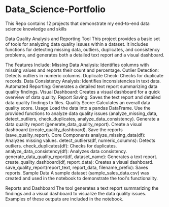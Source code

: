 # Data_Science-Portfolio
This Repo contains 12 projects that demonstrate my end-to-end data science knowledge and skills

Data Quality Analysis and Reporting Tool
This project provides a basic set of tools for analyzing data quality issues within a dataset. It includes functions for detecting missing data, outliers, duplicates, and consistency problems, and generates both a detailed text report and a visual dashboard.

The Features Include:
Missing Data Analysis: Identifies columns with missing values and reports their count and percentage.
Outlier Detection: Detects outliers in numeric columns.
Duplicate Check: Checks for duplicate records.
Data Consistency Analysis: Identifies inconsistencies in text data.
Automated Reporting: Generates a detailed text report summarizing data quality findings.
Visual Dashboard: Creates a visual dashboard for a quick overview of data quality.
Report Saving: Saves the text report and detailed data quality findings to files.
Quality Score: Calculates an overall data quality score.
Usage
Load the data into a pandas DataFrame.
Use the provided functions to analyze data quality issues (analyze_missing_data, detect_outliers, check_duplicates, analyze_data_consistency).
Generate a data quality report (generate_data_quality_report).
Create a visual dashboard (create_quality_dashboard).
Save the reports (save_quality_report).
Core Components
analyze_missing_data(df): Analyzes missing values.
detect_outliers(df, numeric_columns): Detects outliers.
check_duplicates(df): Checks for duplicates.
analyze_data_consistency(df): Analyzes data consistency.
generate_data_quality_report(df, dataset_name): Generates a text report.
create_quality_dashboard(df, report_data): Creates a visual dashboard.
save_quality_report(report_text, report_data, filename_prefix): Saves reports.
Sample Data
A sample dataset (sample_sales_data.csv) was created and used in the notebook to demonstrate the tool's functionality.

Reports and Dashboard
The tool generates a text report summarizing the findings and a visual dashboard to visualize the data quality issues. Examples of these outputs are included in the notebook.
